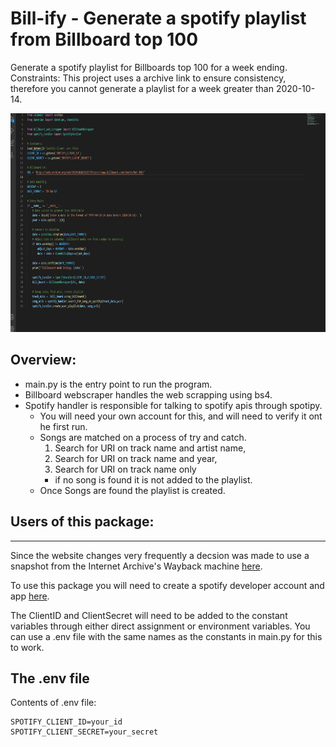 # Bill-ify - Generate a spotify playlist from Billboard top 100

Generate a spotify playlist for Billboards top 100 for a week ending.
Constraints: This project uses a archive link to ensure consistency, therefore you cannot generate a playlist for a week greater than 2020-10-14.

</img>
<img src = "demo.gif", alt = "Bill-ify", height = "350">


Overview: 
--------
* main.py is the entry point to run the program.
* Billboard webscraper handles the web scrapping using bs4. 
* Spotify handler is responsible for talking to spotify apis through spotipy.
    * You will need your own account for this, and will need to verify it ont he first run.
    * Songs are matched on a process of try and catch. 
        1. Search for URI on track name and artist name, 
        2. Search for URI on track name and year,
        3. Search for URI on track name only
        * if no song is found it is not added to the playlist.
    * Once Songs are found the playlist is created.


## Users of this package:
-------------------------
Since the website changes very frequently a decsion was made to use a snapshot from the Internet Archive's Wayback machine [here](https://web.archive.org/web/20201026231157/https://www.billboard.com/charts/hot-100/).

To use this package you will need to create a spotify developer account and app [here](https://developer.spotify.com/dashboard/). 

The ClientID and ClientSecret will need to be added to the constant variables through either direct assignment or environment variables. You can use a .env file with the same names as the constants in main.py for this to work. 

The .env file
-
Contents of .env file:
```
SPOTIFY_CLIENT_ID=your_id
SPOTIFY_CLIENT_SECRET=your_secret
```

